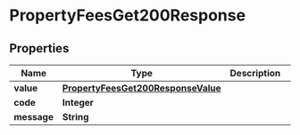 

# PropertyFeesGet200Response


## Properties

| Name | Type | Description | Notes |
|------------ | ------------- | ------------- | -------------|
|**value** | [**PropertyFeesGet200ResponseValue**](PropertyFeesGet200ResponseValue.md) |  |  [optional] |
|**code** | **Integer** |  |  [optional] |
|**message** | **String** |  |  [optional] |



